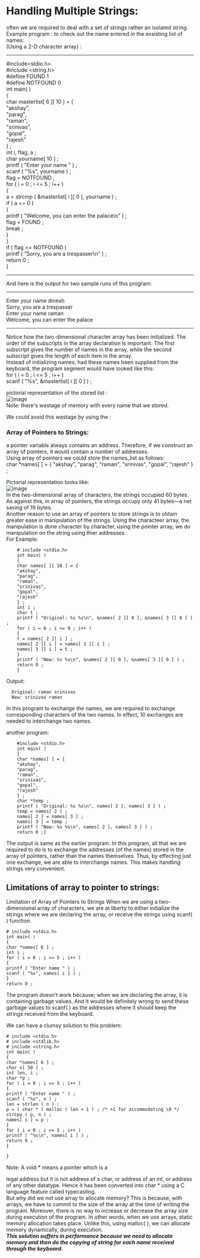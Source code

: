 # Handling Multiple Strings:  
often we are required to deal with a set of strings rather an isolated
string.  
Example program : to check out the name entered in the exsisting list of names:  
(Using a 2-D character array) : 

--------------------------------------------
#include<stdio.h>  
#include <string.h>  
#define FOUND 1  
#define NOTFOUND 0  
int main( )  
{  
char masterlist[ 6 ][ 10 ] = {  
"akshay",  
"parag",  
"raman",  
"srinivas",  
"gopal",  
"rajesh"  
} ;  
int i, flag, a ;  
char yourname[ 10 ] ;  
printf ( "Enter your name " ) ;  
scanf ( "%s", yourname ) ;  
flag = NOTFOUND ;  
for ( i = 0 ; i <= 5 ; i++ )  
{  
a = strcmp ( &masterlist[ i ][ 0 ], yourname ) ;  
if ( a == 0 )  
{  
printf ( "Welcome, you can enter the palace\n" ) ;  
flag = FOUND ;  
break ;  
}  
}  
if ( flag == NOTFOUND )  
printf ( "Sorry, you are a trespasser\n" ) ;  
return 0 ;  
}  

-----------------------------------------------------

And here is the output for two sample runs of this program: 

-----------------------------
Enter your name dinesh  
Sorry, you are a trespasser  
Enter your name raman  
Welcome, you can enter the palace  

---------------------

Notice how the two-dimensional character array has been initialized.
The order of the subscripts in the array declaration is important. The
first subscript gives the number of names in the array, while the second
subscript gives the length of each item in the array.  
Instead of initializing names, had these names been supplied from the
keyboard, the program segment would have looked like this:  
for ( i = 0 ; i <= 5 ; i++ )  
scanf ( "%s", &masterlist[ i ][ 0 ] ) ;  
     
 pictorial representation of the stored list :  
 ![image](https://user-images.githubusercontent.com/64036955/122178121-ed3b2700-cea3-11eb-819e-9ff1c305c637.png)  
 Note: there's wastage of memory with every name that we stored.  
 
 We could avoid this wastage by using the :  
 ### Array of Pointers to Strings:  
 a pointer variable always contains an address. Therefore, if
we construct an array of pointers, it would contain a number of
addresses.  
Using array of pointers we could store the names_list as follows:  
char *names[ ] = {
"akshay",
"parag",
"raman",
"srinivas",
"gopal",
"rajesh"
} ;
 
 Pictorial representation looks like:  
 ![image](https://user-images.githubusercontent.com/64036955/122179135-d943f500-cea4-11eb-9fbd-a2a7ef0e8eb5.png)  
 In the two-dimensional array of characters, the strings occupied 60
bytes. As against this, in array of pointers, the strings occupy only 41
bytes—a net saving of 19 bytes.  
Another reason to use an array of pointers to store strings is to obtain
greater ease in manipulation of the strings. Using the characteer array, the manipulation is done character by character, using the pointer array, we do manipulation on the string using thier addresses.  
For Example:  
        
        # include <stdio.h>
        int main( )
        {
        char names[ ][ 10 ] = {
        "akshay",
        "parag",
        "raman",
        "srinivas",
        "gopal",
        "rajesh"
        } ;
        int i ;
        char t ; 
        printf ( "Original: %s %s\n", &names[ 2 ][ 0 ], &names[ 3 ][ 0 ] ) ;
        for ( i = 0 ; i <= 9 ; i++ )
        {
        t = names[ 2 ][ i ] ;
        names[ 2 ][ i ] = names[ 3 ][ i ] ;
        names[ 3 ][ i ] = t ;
        }
        printf ( "New: %s %s\n", &names[ 2 ][ 0 ], &names[ 3 ][ 0 ] ) ;
        return 0 ;
        }
        
        
  Output:  
  
      Original: raman srinivas
      New: srinivas raman
      
In this program to exchange the names, we are required to
exchange corresponding characters of the two names. In effect, 10
exchanges are needed to interchange two names.    


another program:  
  
        #include <stdio.h>
        int main( )
        {
        char *names[ ] = {
        "akshay",
        "parag",
        "raman",
        "srinivas",
        "gopal",
        "rajesh"
        } ;
        char *temp ;
        printf ( "Original: %s %s\n", names[ 2 ], names[ 3 ] ) ;
        temp = names[ 2 ] ;
        names[ 2 ] = names[ 3 ] ;
        names[ 3 ] = temp ;
        printf ( "New: %s %s\n", names[ 2 ], names[ 3 ] ) ;
        return 0 ;}  
        
 The output is same as the earlier program. In this program, all that we
are required to do is to exchange the addresses (of the names) stored in
the array of pointers, rather than the names themselves. Thus, by
effecting just one exchange, we are able to interchange names. This
makes handling strings very convenient.



## Limitations of array to pointer to strings:
Limitation of Array of Pointers to Strings
When we are using a two-dimensional array of characters, we are at
liberty to either initialize the strings where we are declaring the array, or
receive the strings using scanf( ) function.  




    # include <stdio.h>
    int main( )
    {
    char *names[ 6 ] ;
    int i ;
    for ( i = 0 ; i <= 5 ; i++ )
    {
    printf ( "Enter name " ) ;
    scanf ( "%s", names[ i ] ) ;
    }
    return 0 ;
    
The program doesn’t work because; when we are declaring the array, it
is containing garbage values. And it would be definitely wrong to send
these garbage values to scanf( ) as the addresses where it should keep
the strings received from the keyboard.   

We can have a clumsy solution to this problem:  

 
    # include <stdio.h>
    # include <stdlib.h>
    # include <string.h>
    int main( )
    {
    char *names[ 6 ] ;
    char n[ 50 ] ;
    int len, i ;
    char *p ;
    for ( i = 0 ; i <= 5 ; i++ )
    {
    printf ( "Enter name " ) ;
    scanf ( "%s", n ) ;
    len = strlen ( n ) ;
    p = ( char * ) malloc ( len + 1 ) ; /* +1 for accommodating \0 */
    strcpy ( p, n ) ;
    names[ i ] = p ;
    }
    for ( i = 0 ; i <= 5 ; i++ )
    printf ( "%s\n", names[ i ] ) ;
    return 0 ;
    }

    }
    
 Note:  A void * means a pointer which is a

legal address but it is not address of a char, or address of an int, or
address of any other datatype. Hence it has been converted into char *
using a C language feature called typecasting.   
But why did we not use array to allocate memory? This is because, with
arrays, we have to commit to the size of the array at the time of writing
the program. Moreover, there is no way to increase or decrease the
array size during execution of the program. In other words, when we use
arrays, static memory allocation takes place. Unlike this, using malloc( ),
we can allocate memory dynamically, during execution.  
__*This solution suffers in performance because we need to allocate
memory and then do the copying of string for each name received
through the keyboard.*__

